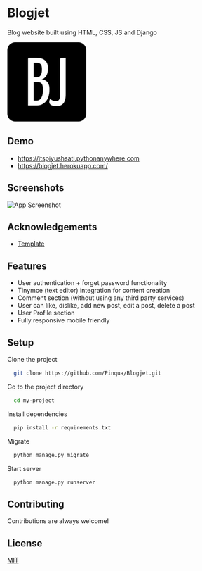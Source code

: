 

# Blogjet

Blog website built using HTML, CSS, JS and Django

![Logo](Blog/static/Blog/favicons/apple-touch-icon.png)

## Demo

- https://itspiyushsati.pythonanywhere.com
- https://blogjet.herokuapp.com/


## Screenshots

![App Screenshot](https://i.ibb.co/z56nzF1/blogjet.gif)

  
## Acknowledgements

 - [Template](https://startbootstrap.com/theme/clean-blog)


## Features

- User authentication + forget password functionality
- Tinymce (text editor) integration for content creation
- Comment section (without using any third party services)
- User can like, dislike, add new post, edit a post, delete a post
- User Profile section
- Fully responsive mobile friendly


## Setup

Clone the project

```bash
  git clone https://github.com/Pinqua/Blogjet.git
```

Go to the project directory

```bash
  cd my-project
```

Install dependencies

```bash
  pip install -r requirements.txt
```

Migrate

```bash
  python manage.py migrate
```

Start server

```bash
  python manage.py runserver
```

  
## Contributing

Contributions are always welcome!

  
## License

[MIT](https://choosealicense.com/licenses/mit/)

  
